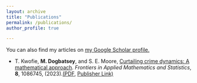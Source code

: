 ```yaml
---
layout: archive
title: "Publications"
permalink: /publications/
author_profile: true

---
```


You can also find my articles on [my Google Scholar profile.](https://scholar.google.com/citations?user=avyudjUAAAAJ&hl=en)

* T. Kwofie, <strong>M. Dogbatsey</strong>, and  S. E. Moore, [Curtailing crime dynamics: A mathematical approach](/files/fams24.pdf). _Frontiers in Applied Mathematics and Statistics_, **8**, 1086745, (2023).[(PDF](/files/fams24.pdf), [Publisher Link)](https://www.frontiersin.org/journals/applied-mathematics-and-statistics/articles/10.3389/fams.2022.1086745/full)
<!-- # bibtexurl: 'http://academicpages.github.io/files/bibtex1.bib' -->
